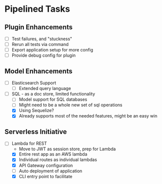 Pipelined Tasks
==============

Plugin Enhancements
--------------------------
- [ ] Test failures, and "stuckness"
- [ ] Rerun all tests via command
- [ ] Export application setup for more config
- [ ] Provide debug config for plugin

Model Enhancements
-----------------------
- [ ] Elasticsearch Support
  - [ ] Extended query language
- [ ] SQL - as a doc store, limited functionality
  - [ ] Model support for SQL databases
  - [ ] Might need to be a whole new set of sql operations
  - [x] Using Sequelize?
  - [x] Already supports most of the needed features, might be an easy win  

Serverless Initiative
--------------------------
- [ ] Lambda for REST
  - Move to JWT as session store, prep for Lambda
  - [x] Entire rest app as an AWS lambda
  - [x] Individual routes as individual lambdas
  - [x] API Gateway configuration
  - [ ] Auto deployment of application
  - [x] CLI entry point to facilitate